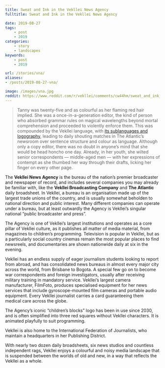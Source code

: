 ```yaml
---
title: Sweat and Ink in the Vekllei News Agency
fulltitle: Sweat and Ink in the Vekllei News Agency

date: 2019-08-27
tags:
    - post
    - 2019
categories:
    - story
    - landscapes
keywords:
    - post
    - 2019

url: /stories/vna/
aliases:
- /posts/2019-08-27-vna/

image: /images/vna.jpg
reddit: https://www.reddit.com/r/vekllei/comments/cw44hm/sweat_and_ink_in_the_vekllei_news_agency/
---
```

>Tanny was twenty-five and as colourful as her flaming red hair implied. She was a once-in-a-generation editor, the kind of person who absorbed grammar rules on magical wavelengths beyond mortal comprehension and proceeded to violently enforce them. This was compounded by the Vekllei language, with [its sublanguages and logography](https://vekllei.city/language/), leading to daily shouting matches in The Atlantic’s newsroom over sentence structure and colour as language. Although only a copy editor, there was no doubt in anyone’s mind that she would be head honcho one day. Already, in her youth, she wilted senior correspondents — middle-aged men — with her expressions of contempt as she thumbed her way through their drafts, licking her finger on every other page.

The **Vekllei News Agency** is the bureau of the nation’s premier broadcaster and newspaper of record, and includes several companies you may already be familiar with, like the **Vekllei Broadcasting Company** and **The Atlantic** daily broadsheet. In Vekllei, a bureau is an organisation made up of the largest trade unions of the country, and is usually somewhat beholden to national direction and public interest. Many different companies can operate under a bureau, but at least outwardly the Agency is Vekllei’s singular national “public broadcaster and press”.

The Agency is one of Vekllei’s largest institutions and operates as a core pillar of Vekllei culture, as it publishes all matter of media material, from magazines to children’s programming. Television is popular in Vekllei, but as a particularly social country cinemas remain the most popular places to find newsreels, and documentaries are shown nationwide daily at six in the evening.

Vekllei has an endless supply of eager journalism students looking to report from abroad, and has consolidated news bureaus in almost every major city across the world, from Brisbane to Bogota. A special few go on to become war correspondents and foreign investigators, usually after receiving military training in mandatory service. Vekllei’s largest camera manufacturer, FilmFoto, produces specialised equipment for her news services that include gyroscope-mounted film cameras and portable audio equipment. Every Vekllei journalist carries a card guaranteeing them medical care across the globe.

The Agency’s iconic “children’s blocks” logo has been in use since 2030, and is often simplified into three red squares without Vekllei characters. It is animated playfully to suit programming.

Vekllei is also home to the International Federation of Journalists, who maintain a headquarters in her Publishing District.

With nearly two dozen daily broadsheets, six news studios and countless independent rags, Vekllei enjoys a colourful and noisy media landscape that is suspended between the worlds of old and new, in a way that reflects the Vekllei as a whole.
